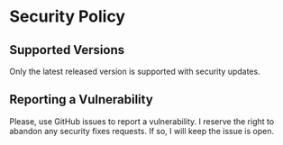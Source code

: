 # Security Policy

## Supported Versions

Only the latest released version is supported with security updates.

## Reporting a Vulnerability

Please, use GitHub issues to report a vulnerability. I reserve the right to
abandon any security fixes requests. If so, I will keep the issue is open.
